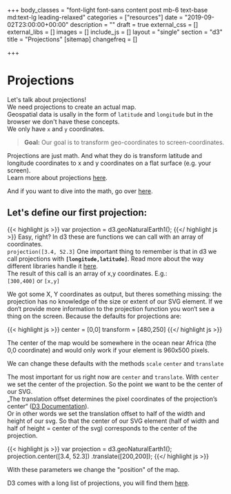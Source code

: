 +++
body_classes = "font-light font-sans content post mb-6 text-base md:text-lg leading-relaxed"
categories = ["resources"]
date = "2019-09-02T23:00:00+00:00"
description = ""
draft = true
external_css = []
external_libs = []
images = []
include_js = []
layout = "single"
section = "d3"
title = "Projections"
[sitemap]
changefreq = []

+++
# Projections
Let's talk about projections!  
We need projections to create an actual map.  
Geospatial data is usally in the form of `latitude` and `longitude` but in the browser we don't have these concepts.  
We only have `x` and `y` coordinates.

> **Goal:** Our goal is to transform geo-coordinates to screen-coordinates. 

Projections are just math. And what they do is transform latitude and longitude coordinates to x and y coordinates on a flat surface (e.g. your screen).  
Learn more about projections [here](https://www.axismaps.com/guide/general/map-projections/).

And if you want to dive into the math, go over [here](http://mathworld.wolfram.com/Projection.html).

## Let's define our first projection:

{{< highlight js >}}
var projection = d3.geoNaturalEarth1();
{{</ highlight js >}}
Easy, right? In d3 these are functions we can call with an array of coordinates.  
`projection([3.4, 52.3]`
One important thing to remember is that in d3 we call projections with __`[longitude,latitude]`__. Read more about the way different libraries handle it [here](https://macwright.org/lonlat/).  
The result of this call is an array of x,y coordinates. E.g.:    
`[300,400]` or `[x,y]`

We got some X, Y coordinates as output, but theres something missing: the projection has no knowledge of the size or extent of our SVG element. If we don‘t provide more information to the projection function you won‘t see a thing on the screen. Because the defaults for projections are:

{{< highlight js >}}
center = [0,0]
transform = [480,250]
{{</ highlight js >}}

The center of the map would be somewhere in the ocean near Africa (the 0,0 coordinate) and would only work if your element is 960x500 pixels.

We can change these defaults with the methods `scale` `center` and `translate`

The most important for us right now are `center` and `translate`. With `center` we set the center of the projection. So the point we want to be the center of our SVG.   
„The translation offset determines the pixel coordinates of the projection’s center“ ([D3 Documentation](https://github.com/d3/d3-geo#projections)).   
Or in other words we set the translation offset to half of the width and height of our svg. So that the center of our SVG element (half of width and half of height = center of the svg) corresponds to the center of the projection. 

{{< highlight js >}}
var projection = d3.geoNaturalEarth1();
projection.center([3.4, 52.3])
.translate([200,200]);
{{</ highlight js >}}

With these parameters we change the "position" of the map.

D3 comes with a long list of projections, you will find them [here](https://github.com/d3/d3-geo/blob/master/README.md#azimuthal-projections).